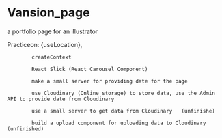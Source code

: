 # Vansion_page
a portfolio page for an illustrator

Practiceon: {useLocation}, 

            createContext 
            
            React Slick (React Carousel Component)
            
            make a small server for providing date for the page
            
            use Cloudinary (Online storage) to store data, use the Admin API to provide date from Cloudinary
            
            use a small server to get data from Cloudinary   (unfinishe)
            
            build a upload component for uploading data to Cloudinary (unfinished)

            

